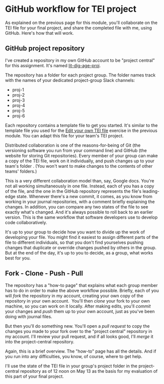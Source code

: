# GitHub workflow for TEI project

As explained on the previous page for this module, you'll collaborate on the TEI file for your final project, and share the completed file with me, using GitHub. Here's how that will work.

## GitHub project repository

I've created a repository in my own GitHub account to be "project central" for this assignment. It's named [lit-dig-age-proj](https://github.com/WhatTheDickens/lit-dig-age-proj).

The repository has a folder for each project group. The folder names track with the names of your dedicated project-group Slack channels:

-   proj-1
-   proj-2
-   proj-3
-   proj-4
-   proj-5
-   proj-6

Each repository contains a template file to get you started. It's similar to the template file you used for the [Edit your own TEI file](13_edit-your-own.md) exercise in the previous module. You can adapt this file for your team's TEI project.

Distributed collaboration is one of the reasons-for-being of Git (the versioning software you run from your command line) and GitHub (the website for storing Git repositories). Every member of your group can make a copy of the TEI file, work on it individually, and push changes up to your team's folder . (You won't want to make changes to the contents of other teams' folders.) 

This is a very different collaboration model than, say, Google docs. You're not all working simultaneously in one file. Instead, each of you has a copy of the file, and the one in the GitHub repository represents the file's leading-edge state. Whenever there's a new commit, it comes, as you know from working in your journal repositories, with a comment briefly explaining the changes. In addition, you can compare any two states of the file to see exactly what's changed. And it's always possible to roll back to an earlier version. This is the same workflow that software developers use to develop code collaboratively.

It's up to your group to decide how you want to divide up the work of developing your file. You might find it easiest to assign different parts of the file to different individuals, so that you don't find yourselves pushing changes that duplicate or override changes pushed by others in the group. But at the end of the day, it's up to you to decide, as a group, what works best for you.

## Fork - Clone - Push - Pull

The repository has a "how-to page" that explains what each group member has to do in order to make the above workflow possible. Briefly, each of you will *fork* the repository in my account, creating your own copy of the repository in your own account.  You'll then *clone* your fork to your own machine, so you can work on it locally. After making edits, you'll *commit* your changes and *push* them up to your own account, just as you've been doing with journal files.

But then you'll do something new. You'll open a *pull request* to copy the changes you made to your fork over to the "project central" repository in my account. I'll review your pull request, and if all looks good, I'll *merge* it into the project-central repository.

Again, this is a brief overview. The "how-to" page has all the details. And if you run into any difficulties, you know, of course, where to get help.

I'll use the state of the TEI file in your group's project folder in the project-central repository as of 12 noon on May 13 as the basis for my evaluation of this part of your final project.
